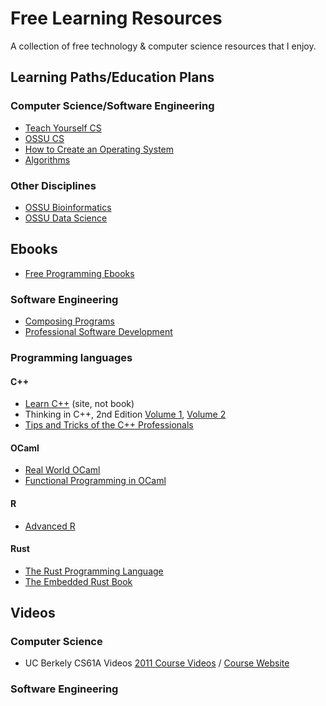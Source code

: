 # Free Learning Resources
A collection of free technology &amp; computer science resources that I enjoy.

## Learning Paths/Education Plans

### Computer Science/Software Engineering
- [Teach Yourself CS](https://teachyourselfcs.com/)
- [OSSU CS](https://github.com/ossu/computer-science)
- [How to Create an Operating System](https://samypesse.gitbook.io/how-to-create-an-operating-system/)
- [Algorithms](http://jeffe.cs.illinois.edu/teaching/algorithms/#book)

### Other Disciplines
- [OSSU Bioinformatics](https://github.com/ossu/bioinformatics)
- [OSSU Data Science](https://github.com/ossu/data-science)

## Ebooks

- [Free Programming Ebooks](https://github.com/EbookFoundation/free-programming-books/blob/master/free-programming-books.md#c-1)

### Software Engineering
- [Composing Programs](http://composingprograms.com/)
- [Professional Software Development](https://mixmastamyk.bitbucket.io/pro_soft_dev/index.html)

### Programming languages

#### C++
- [Learn C++](https://www.learncpp.com/) (site, not book)
- Thinking in C++, 2nd Edition [Volume 1](https://archive.org/details/TICPP2ndEdVolOne), [Volume 2](https://archive.org/details/TICPP2ndEdVolTwo)
- [Tips and Tricks of the C++ Professionals](http://www.bordoon.com/cplusplus/book_wrapper.html)

#### OCaml
- [Real World OCaml](https://dev.realworldocaml.org/toc.html)
- [Functional Programming in OCaml](https://www.cs.cornell.edu/courses/cs3110/2019sp/textbook/)

#### R
- [Advanced R](http://adv-r.had.co.nz/)

#### Rust
- [The Rust Programming Language](https://doc.rust-lang.org/book/)
- [The Embedded Rust Book](https://docs.rust-embedded.org/book/)

## Videos

### Computer Science
- UC Berkely CS61A Videos [2011 Course Videos](https://archive.org/details/ucberkeley-webcast-PL3E89002AA9B9879E?sort=titleSorter) / [Course Website](https://cs61a.org/)

### Software Engineering

